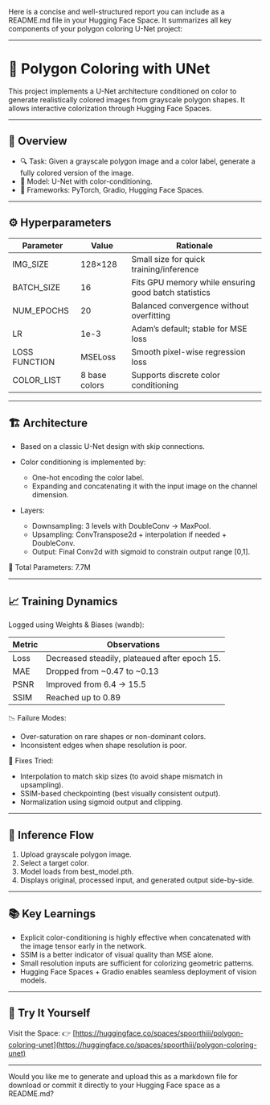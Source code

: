 Here is a concise and well-structured report you can include as a README.md file in your Hugging Face Space. It summarizes all key components of your polygon coloring U-Net project:

---

# 🧠 Polygon Coloring with UNet

This project implements a U-Net architecture conditioned on color to generate realistically colored images from grayscale polygon shapes. It allows interactive colorization through Hugging Face Spaces.

---

## 📌 Overview

* 🔍 Task: Given a grayscale polygon image and a color label, generate a fully colored version of the image.
* 🧠 Model: U-Net with color-conditioning.
* 📁 Frameworks: PyTorch, Gradio, Hugging Face Spaces.

---

## ⚙️ Hyperparameters

| Parameter     | Value         | Rationale                                            |
| ------------- | ------------- | ---------------------------------------------------- |
| IMG\_SIZE     | 128×128       | Small size for quick training/inference              |
| BATCH\_SIZE   | 16            | Fits GPU memory while ensuring good batch statistics |
| NUM\_EPOCHS   | 20            | Balanced convergence without overfitting             |
| LR            | 1e-3          | Adam’s default; stable for MSE loss                  |
| LOSS FUNCTION | MSELoss       | Smooth pixel-wise regression loss                    |
| COLOR\_LIST   | 8 base colors | Supports discrete color conditioning                 |

---

## 🏗️ Architecture

* Based on a classic U-Net design with skip connections.
* Color conditioning is implemented by:

  * One-hot encoding the color label.
  * Expanding and concatenating it with the input image on the channel dimension.
* Layers:

  * Downsampling: 3 levels with DoubleConv → MaxPool.
  * Upsampling: ConvTranspose2d + interpolation if needed + DoubleConv.
  * Output: Final Conv2d with sigmoid to constrain output range \[0,1].

🎯 Total Parameters: 7.7M

---

## 📈 Training Dynamics

Logged using Weights & Biases (wandb):

| Metric | Observations                                  |
| ------ | --------------------------------------------- |
| Loss   | Decreased steadily, plateaued after epoch 15. |
| MAE    | Dropped from \~0.47 to \~0.13                 |
| PSNR   | Improved from 6.4 → 15.5                      |
| SSIM   | Reached up to 0.89                            |

📉 Failure Modes:

* Over-saturation on rare shapes or non-dominant colors.
* Inconsistent edges when shape resolution is poor.

🔧 Fixes Tried:

* Interpolation to match skip sizes (to avoid shape mismatch in upsampling).
* SSIM-based checkpointing (best visually consistent output).
* Normalization using sigmoid output and clipping.

---

## 🎨 Inference Flow

1. Upload grayscale polygon image.
2. Select a target color.
3. Model loads from best\_model.pth.
4. Displays original, processed input, and generated output side-by-side.

---

## 📚 Key Learnings

* Explicit color-conditioning is highly effective when concatenated with the image tensor early in the network.
* SSIM is a better indicator of visual quality than MSE alone.
* Small resolution inputs are sufficient for colorizing geometric patterns.
* Hugging Face Spaces + Gradio enables seamless deployment of vision models.

---

## 🧪 Try It Yourself

Visit the Space:
👉 [https://huggingface.co/spaces/spoorthiii/polygon-coloring-unet](https://huggingface.co/spaces/spoorthiii/polygon-coloring-unet)

---

Would you like me to generate and upload this as a markdown file for download or commit it directly to your Hugging Face space as a README.md?
